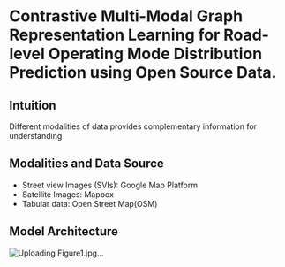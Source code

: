 # Contrastive Multi-Modal Graph Representation Learning for Road-level Operating Mode Distribution Prediction using Open Source Data.

## Intuition
Different modalities of data provides complementary information for understanding 


## Modalities and Data Source
- Street view Images (SVIs): Google Map Platform
- Satellite Images: Mapbox
- Tabular data: Open Street Map(OSM)

## Model Architecture
![Uploading Figure1.jpg…]()

